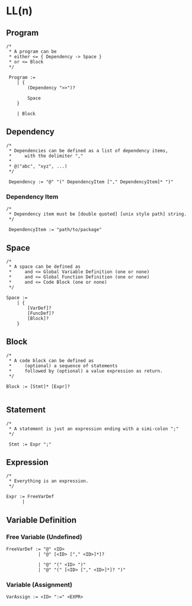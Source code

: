 # LL(n)

## Program

```
/*
 * A program can be 
 * either <= { Dependency -> Space }
 * or <= Block
 */
 
 Program :=
    | {
        (Dependency ">>")? 
        
        Space
    }
    
    | Block
```

## Dependency

```
/*
 * Dependencies can be defined as a list of dependency items,
 *     with the delimiter ","
 *   
 * @("abc", "xyz", ...)
 */
 
 Dependency := "@" "(" DependencyItem ["," DependencyItem]* ")"
```

### Dependency Item

```
/*
 * Dependency item must be [double quoted] [unix style path] string.
 */
 
 DependencyItem := "path/to/package"
```

## Space

```
/*
 * A space can be defined as
 *     and <= Global Variable Definition (one or none)
 *     and <= Global Function Definition (one or none)
 *     and <= Code Block (one or none)
 */

Space := 
    | {
        [VarDef]?
        [FuncDef]?
        [Block]?
    }
```

## Block

```
/*
 * A code block can be defined as 
 *     (optional) a sequence of statements 
 *     followed by (optional) a value expression as return.
 */
 
Block := [Stmt]* [Expr]?


```

## Statement

```
/*
 * A statement is just an expression ending with a simi-colon ";"
 */
 
 Stmt := Expr ";"
```

## Expression

```
/*
 * Everything is an expression.
 */
 
Expr := FreeVarDef
      | 
```

## Variable Definition

### Free Variable (Undefined)

```
FreeVarDef := "@" <ID>
            | "@" [<ID> ["," <ID>]*]?
            
            | "@" "(" <ID> ")"
            | "@" "(" [<ID> ["," <ID>]*]? ")"
```

### Variable (Assignment)

```
VarAssign := <ID> ":=" <EXPR>
```
